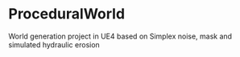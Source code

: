 # ProceduralWorld
World generation project in UE4 based on Simplex noise, mask and simulated hydraulic erosion
